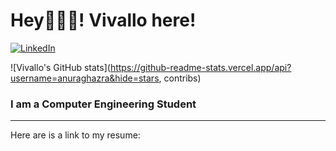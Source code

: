 # Hey🙋🏻‍♂️! Vivallo here!
[<img alt="LinkedIn" src="https://img.shields.io/badge/linkedin%20-%230077B5.svg?&style=for-the-badge&logo=linkedin&logoColor=white"/>](https://bit.ly/3j66uxg)

![Vivallo's GitHub stats](https://github-readme-stats.vercel.app/api?username=anuraghazra&hide=stars, contribs)


### I am a Computer Engineering Student
---

Here are is a link to my resume: 

<p>
</p>
